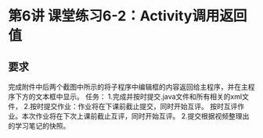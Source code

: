 # 第6讲 课堂练习6-2：Activity调用返回值
## 要求
完成附件中后两个截图中所示的将子程序中编辑框的内容返回给主程序，并在主程序下方的文本框中显示。
任务：
1.完成并按时提交.java文件和所有相关的xml文件，
2.按时提交作业：作业将在下课前截止提交，同时开始互评。
按时互评作业。本次作业将在下次上课前截止互评，同时开始互评。
2.提交根据视频整理出的学习笔记的快照。